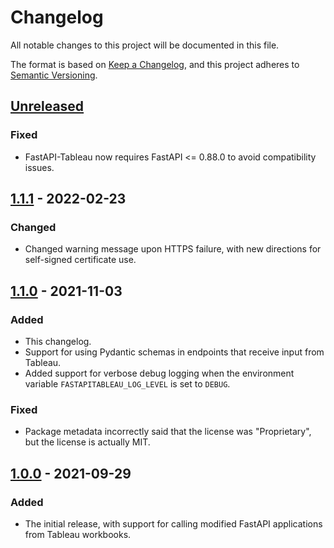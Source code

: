 # Changelog

All notable changes to this project will be documented in this file.

The format is based on [Keep a Changelog](https://keepachangelog.com/en/1.0.0/),
and this project adheres to [Semantic Versioning](https://semver.org/spec/v2.0.0.html).

## [Unreleased]

### Fixed

- FastAPI-Tableau now requires FastAPI <= 0.88.0 to avoid compatibility issues.

## [1.1.1] - 2022-02-23

### Changed

- Changed warning message upon HTTPS failure, with new directions for self-signed certificate use.

## [1.1.0] - 2021-11-03

### Added

- This changelog.
- Support for using Pydantic schemas in endpoints that receive input from Tableau.
- Added support for verbose debug logging when the environment variable `FASTAPITABLEAU_LOG_LEVEL` is set to `DEBUG`.

### Fixed

- Package metadata incorrectly said that the license was "Proprietary", but the license is actually MIT.

## [1.0.0] - 2021-09-29

### Added

- The initial release, with support for calling modified FastAPI applications from Tableau workbooks.

[Unreleased]: https://github.com/rstudio/fastapitableau/compare/v1.1.1...HEAD
[1.1.1]: https://github.com/rstudio/fastapitableau/compare/v1.1.0...v1.1.1
[1.1.0]: https://github.com/rstudio/fastapitableau/compare/v1.0.0...v1.1.0
[1.0.0]: https://github.com/rstudio/fastapitableau/releases/tag/v1.0.0
